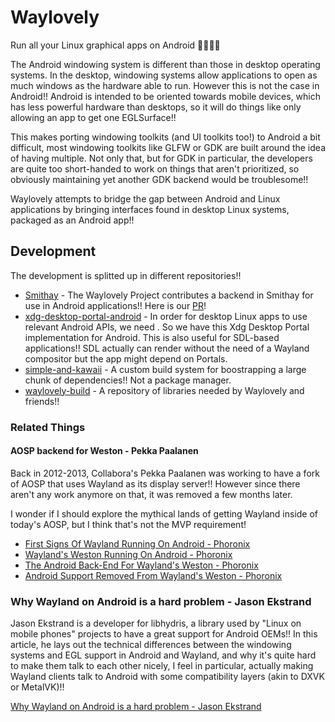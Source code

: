 # Waylovely
Run all your Linux graphical apps on Android 💖✨✨✨

The Android windowing system is different than those in desktop operating systems. In the desktop, windowing systems allow applications to open as much windows as the hardware able to run. However this is not the case in Android!! Android is intended to be oriented towards mobile devices, which has less powerful hardware than desktops, so it will do things like only allowing an app to get one EGLSurface!!

This makes porting windowing toolkits (and UI toolkits too!) to Android a bit difficult, most windowing toolkits like GLFW or GDK are built around the idea of having multiple. Not only that, but for GDK in particular, the developers are quite too short-handed to work on things that aren't prioritized, so obviously maintaining yet another GDK backend would be troublesome!!

Waylovely attempts to bridge the gap between Android and Linux applications by bringing interfaces found in desktop Linux systems, packaged as an Android app!!

## Development
The development is splitted up in different repositories!!

- [Smithay](https://github.com/Smithay/smithay) - The Waylovely Project contributes a backend in Smithay for use in Android applications!! Here is our [PR](https://github.com/Smithay/smithay/pull/711)!
- [xdg-desktop-portal-android](https://github.com/waylovely-project/xdg-desktop-portal-android) - In order for desktop Linux apps to use relevant Android APIs, we need . So we have this Xdg Desktop Portal implementation for Android. This is also useful for SDL-based applications!! SDL actually can render without the need of a Wayland compositor but the app might depend on Portals.
- [simple-and-kawaii](https://github.com/waylovely-project/simple-and-kawaii) - A custom build system for boostrapping a large chunk of dependencies!! Not a package manager.
- [waylovely-build](https://github.com/waylovely-project/waylovely-buid) - A repository of libraries needed by Waylovely and friends!!

<!--## Step 1: Getting the compositor -->

### Related Things

#### AOSP backend for Weston - Pekka Paalanen

Back in 2012-2013, Collabora's Pekka Paalanen was working to have a fork of AOSP that uses Wayland as its display server!! However since there aren't any work anymore on that, it was removed a few months later.

I wonder if I should explore the mythical lands of getting Wayland inside of today's AOSP, but I think that's not the MVP requirement! 

- [First Signs Of Wayland Running On Android - Phoronix](https://www.phoronix.com/news/MTA5MzA)
- [Wayland's Weston Running On Android - Phoronix](https://www.phoronix.com/news/MTEwNjQ)
- [The Android Back-End For Wayland's Weston - Phoronix](https://www.phoronix.com/news/MTExMDU)
- [Android Support Removed From Wayland's Weston - Phoronix](https://www.phoronix.com/news/MTI4Mjk)

### Why Wayland on Android is a hard problem - Jason Ekstrand

Jason Ekstrand is a developer for libhydris, a library used by "Linux on mobile phones" projects to have a great support for Android OEMs!!
In this article, he lays out the technical differences between the windowing systems and EGL support in Android and Wayland, and why it's quite hard to make them talk to each other nicely, I feel in particular, actually making Wayland clients talk to Android with some compatibility layers (akin to DXVK or MetalVK)!!

[Why Wayland on Android is a hard problem - Jason Ekstrand](https://www.jlekstrand.net/jason/projects/wayland/wayland-android/)
